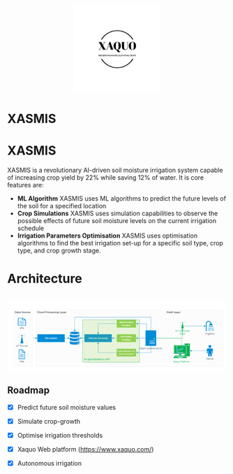 <!-- PROJECT LOGO -->
<br />
<div align="center">
    <img src="logo-black.png" alt="Logo" width="200" height="200">
</div>
<!-- Matrix ai  -->

# XASMIS

# XASMIS
XASMIS is a revolutionary AI-driven soil moisture irrigation system capable of increasing crop yield by 22% while saving 12% of water. It is core features are:
* **ML Algorithm** XASMIS uses ML algorithms to predict the future levels of the soil for a specified location
* **Crop Simulations** XASMIS uses simulation capabilities to observe the possible effects of future soil moisture levels on the current irrigation schedule
* **Irrigation Parameters Optimisation** XASMIS uses optimisation algorithms to find the best irrigation set-up for a specific soil type, crop type, and crop growth stage.

# Architecture

<br />
<div align="center">
    <img src="Picture1.png" alt="Logo">
</div>

<!-- ROADMAP -->
## Roadmap

- [x] Predict future soil moisture values
- [x] Simulate crop-growth
- [x] Optimise irrigation thresholds
- [x] Xaquo Web platform (https://www.xaquo.com/) 
- [x] Autonomous irrigation

